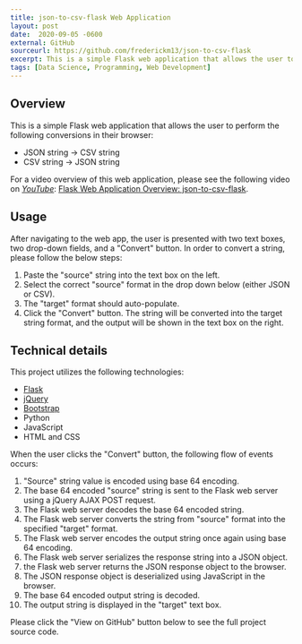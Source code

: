 ```yaml
---
title: json-to-csv-flask Web Application
layout: post
date:  2020-09-05 -0600
external: GitHub
sourceurl: https://github.com/frederickm13/json-to-csv-flask
excerpt: This is a simple Flask web application that allows the user to perform simple data format conversions in their browser.
tags: [Data Science, Programming, Web Development]
---
```


## Overview
This is a simple Flask web application that allows the user to perform the following conversions in their browser:
- JSON string -> CSV string
- CSV string -> JSON string

For a video overview of this web application, please see the following video on *[YouTube](https://www.youtube.com)*: [Flask Web Application Overview: json-to-csv-flask](https://youtu.be/QsJi5qOSZS4).

## Usage
After navigating to the web app, the user is presented with two text boxes, two drop-down fields, and a "Convert" button. In order to convert a string, please follow the below steps:
1. Paste the "source" string into the text box on the left.
2. Select the correct "source" format in the drop down below (either JSON or CSV).
3. The "target" format should auto-populate.
4. Click the "Convert" button. The string will be converted into the target string format, and the output will be shown in the text box on the right.

## Technical details
This project utilizes the following technologies:
- [Flask](https://flask.palletsprojects.com/en/1.1.x/)
- [jQuery](https://jquery.com/)
- [Bootstrap](https://getbootstrap.com/)
- Python
- JavaScript
- HTML and CSS

When the user clicks the "Convert" button, the following flow of events occurs:
1. "Source" string value is encoded using base 64 encoding.
2. The base 64 encoded "source" string is sent to the Flask web server using a jQuery AJAX POST request.
3. The Flask web server decodes the base 64 encoded string.
4. The Flask web server converts the string from "source" format into the specified "target" format.
5. The Flask web server encodes the output string once again using base 64 encoding.
6. The Flask web server serializes the response string into a JSON object.
7. the Flask web server returns the JSON response object to the browser.
8. The JSON response object is deserialized using JavaScript in the browser.
9. The base 64 encoded output string is decoded.
10. The output string is displayed in the "target" text box.

Please click the "View on GitHub" button below to see the full project source code. 